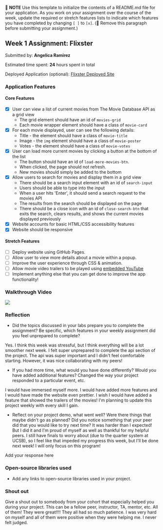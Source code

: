 📝 **NOTE** Use this template to initialize the contents of a README.md file for your application. As you work on your assignment over the course of the week, update the required or stretch features lists to indicate which features you have completed by changing `[ ]` to `[x]`. (🚫 Remove this paragraph before submitting your assignment.)

## Week 1 Assignment: Flixster

Submitted by: **Angelica Ramirez**

Estimated time spent: **24** hours spent in total

Deployed Application (optional): [Flixster Deployed Site](ADD_LINK_HERE)

### Application Features

#### Core Features

- [x] User can view a list of current movies from The Movie Database API as a grid view
  - The grid element should have an id of `movies-grid`
  - Each movie wrapper element should have a class of `movie-card`
- [x] For each movie displayed, user can see the following details:
  - Title - the element should have a class of `movie-title`
  - Image - the `img` element should have a class of `movie-poster`
  - Votes - the element should have a class of `movie-votes`
- [x] User can load more current movies by clicking a button at the bottom of the list
  - The button should have an id of `load-more-movies-btn`.
  - When clicked, the page should not refresh.
  - New movies should simply be added to the bottom
- [x] Allow users to search for movies and display them in a grid view
  - There should be a search input element with an id of `search-input`
  - Users should be able to type into the input
  - When a user hits 'Enter', it should send a search request to the movies API
  - The results from the search should be displayed on the page
  - There should be a close icon with an id of `close-search-btn` that exits the search, clears results, and shows the current movies displayed previously
- [x] Website accounts for basic HTML/CSS accessibility features
- [x] Website should be responsive

#### Stretch Features

- [ ] Deploy website using GitHub Pages.
- [ ] Allow user to view more details about a movie within a popup.
- [ ] Improve the user experience through CSS & animation.
- [ ] Allow movie video trailers to be played using [embedded YouTube](https://support.google.com/youtube/answer/171780?hl=en)
- [ ] Implement anything else that you can get done to improve the app functionality!

### Walkthrough Video

 <a href="https://www.loom.com/share/39f4e1c76b1d450399b9459ad4cf707e">
    <img style="max-width:300px;" src="https://cdn.loom.com/sessions/thumbnails/39f4e1c76b1d450399b9459ad4cf707e-with-play.gif">
  </a>




### Reflection

- Did the topics discussed in your labs prepare you to complete the assignment? Be specific, which features in your weekly assignment did you feel unprepared to complete?

Yes. I think this week was stressful, but I think everything will be a lot smoother next week. I felt super unprepared to complete the api section of the project. The api was super important and I didn't feel comfortable starting. However, it was nice collaborating with my peers!
- If you had more time, what would you have done differently? Would you have added additional features? Changed the way your project responded to a particular event, etc.
  
I would have immersed myself more. I would have added more features and I would have made the website even prettier. I wish I would have added a feature that showed the trailers of the movies! I'm planning to update this project weekly with every skill I gain.

- Reflect on your project demo, what went well? Were there things that maybe didn't go as planned? Did you notice something that your peer did that you would like to try next time?
It was harder than I expected! But I did it and I'm proud of myself as well as thankful for my helpful peers. I still have finals to worry about (due to the quarter system at UCSB), so I feel like that impeded my progress this week, but I'll be done next week! I will only focus on this program!

Add your response here

### Open-source libraries used

- Add any links to open-source libraries used in your project.

### Shout out

Give a shout out to somebody from your cohort that especially helped you during your project. This can be a fellow peer, instructor, TA, mentor, etc.
All of them! They were great!!!! They all had so much patience. I was very hard on myself and all of them were positive when they were helping me. I never felt judged.